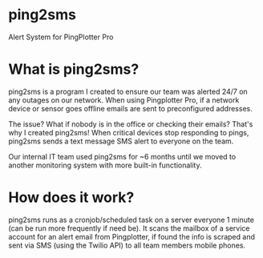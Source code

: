 # ping2sms
Alert System for PingPlotter Pro

# What is ping2sms?
ping2sms is a program I created to ensure our team was alerted 24/7 on any outages on our network. When using Pingplotter Pro,
if a network device or sensor goes offline emails are sent to preconfigured addresses. 

The issue? What if nobody is in the office or checking their emails? That's why I created ping2sms! When critical devices stop responding to pings, ping2sms sends a text message SMS alert to everyone on the team. 

Our internal IT team used ping2sms for ~6 months until we moved to another monitoring system with more built-in functionality.

# How does it work?
ping2sms runs as a cronjob/scheduled task on a server everyone 1 minute (can be run more frequently if need be). It scans the mailbox of a service account for an alert email from Pingplotter, if found the info is scraped and sent via SMS (using the Twilio API) to all team members mobile phones. 
